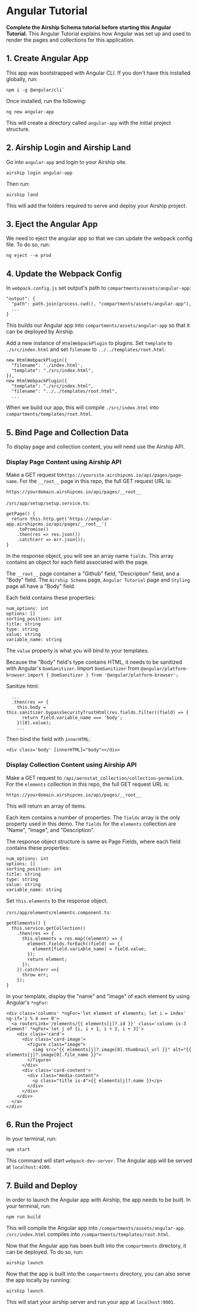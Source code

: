 # Angular Tutorial
**Complete the Airship Schema tutorial before starting this Angular Tutorial.** This Angular Tutorial explains how Angular was set up and used to render the pages and collections for this application.

## 1. Create Angular App
This app was bootstrapped with Angular CLI.
If you don't have this installed globally, run:
```
npm i -g @angular/cli`
```

Once installed, run the following:
```
ng new angular-app
```
This will create a directory called `angular-app` with the initial project structure.

## 2. Airship Login and Airship Land
Go into `angular-app` and login to your Airship site.
```
airship login angular-app
```
Then run:
```
airship land
```
This will add the folders required to serve and deploy your Airship project.

## 3. Eject the Angular App
We need to eject the angular app so that we can update the webpack config file.
To do so, run:
```
ng eject --e prod
```

## 4. Update the Webpack Config
In `webpack.config.js` set output's path to `compartments/assets/angular-app`:

```
"output": {
  "path": path.join(process.cwd(), "compartments/assets/angular-app"),
  ...
}
```
This builds our Angular app into `compartments/assets/angular-app` so that it can be deployed by Airship.

Add a new instance of `HtmlWebpackPlugin` to plugins. Set `template` to `./src/index.html` and set `filename` to `../../templates/root.html`:

```
new HtmlWebpackPlugin({
  "filename": './index.html',
  "template": "./src/index.html",
}),
new HtmlWebpackPlugin({
  "template": "./src/index.html",
  "filename": "../../templates/root.html",
  ...
```

When we build our app, this will compile `./src/index.html` into `compartments/templates/root.html`.

## 5. Bind Page and Collection Data
To display page and collection content, you will need use the Airship API.

### Display Page Content using Airship API
Make a GET request to`https://yoursite.airshipcms.io/api/pages/page-name`. 
For the `__root__` page in this repo, the full GET request URL is: 
```
https://yourdomain.airshipcms.io/api/pages/__root__
```

`/src/app/setup/setup.service.ts`:
```
getPage() {
  return this.http.get('https://angular-app.airshipcms.io/api/pages/__root__')
    .toPromise()
    .then(res => res.json())
    .catch(err => err.json());
}
```

In the response object, you will see an array name `fields`. This array contains an object for each field associated with the page.

The `__root__` page container a "Github" field, "Description" field, and a "Body" field. The `Airship Schema` page, `Angular Tutorial` page and `Styling` page all have a "Body" field.

Each field contains these properties:
```
num_options: int
options: []
sorting_position: int
title: string
type: string
value: string
variable_name: string
```

The `value` property is what you will bind to your templates.

Because the "Body" field's type contains HTML, it needs to be sanitized with Angular's `DomSanitizer`.
Import `DomSanitizer` from `@angular/platform-browser`:
`import { DomSanitizer } from '@angular/platform-browser';`

Sanitize html:
```
  ...
  .then(res => {
    this.body = this.sanitizer.bypassSecurityTrustHtml(res.fields.filter((field) => {
      return field.variable_name === 'body';
    })[0].value);
    ...
```

Then bind the field with `innerHTML`:

```
<div class='body' [innerHTML]="body"></div>
```

### Display Collection Content using Airship API
Make a GET request to `/api/aerostat_collection/collection-permalink`. 
For the `elements` collection in this repo, the full GET request URL is: 
```
https://yourdomain.airshipcms.io/api/pages/__root__
``` 

This will return an array of items.

Each item contains a number of properties. The `fields` array is the only property used in this demo. The `fields` for the `elements` collection are "Name", "Image", and "Description".

The response object structure is same as Page Fields, where each field contains these properties:
```
num_options: int
options: []
sorting_position: int
title: string
type: string
value: string
variable_name: string
```

Set `this.elements` to the response object.

`/src/app/elements/elements.component.ts`:
```
getElements() {
  this.service.getCollection()
    .then(res => {
      this.elements = res.map((element) => {
        element.fields.forEach((field) => {
          element[field.variable_name] = field.value;
        });
        return element;
      });
    }).catch(err =>{
      throw err;
    });
}
```

In your template, display the "name" and "image" of each element by using Angular's `*ngFor`:

```
<div class='columns' *ngFor='let element of elements; let i = index' ng-if='i % 4 === 0'>
  <a routerLink='/elements/{{ elements[j]?.id }}' class='column is-3 element' *ngFor='let j of [i, i + 1, i + 2, i + 3]'>
    <div class='card'>
      <div class='card-image'>
        <figure class="image">
          <img src="{{ elements[j]?.image[0].thumbnail_url }}" alt="{{ elements[j]?.image[0].file_name }}">
        </figure>
      </div>
      <div class='card-content'>
        <div class="media-content">
          <p class="title is-4">{{ elements[j]?.name }}</p>
        </div>
      </div>
    </div>
  </a>
</div>
```

## 6. Run the Project

In your terminal, run:
```
npm start
```

This command will start `webpack-dev-server`.
The Angular app will be served at `localhost:4200`.

## 7. Build and Deploy

In order to launch the Angular app with Airship, the app needs to be built.
In your terminal, run:
```
npm run build
```
This will compile the Angular app into `/compartments/assets/angular-app`.
`/src/index.html` compiles into `/compartments/templates/root.html`.

Now that the Angular app has been built into the `compartments` directory, it can be deployed.
To do so, run:
```
airship launch
```

Now that the app is built into the `compartments` directory, you can also serve the app locally by running:
```
airship launch
```

This will start your airship server and run your app at `localhost:9001`. 
